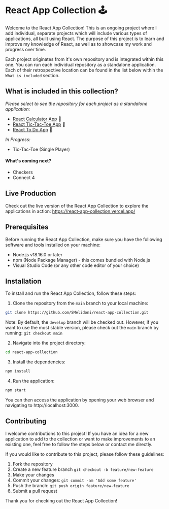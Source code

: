 # React App Collection 🕹️

Welcome to the React App Collection! This is an ongoing project where I add individual, separate projects which will include various types of applications, all built using React. The purpose of this project is to learn and improve my knowledge of React, as well as to showcase my work and progress over time.

Each project originates from it's own repository and is integrated within this one. You can run each individual repository as a standalone application. Each of their retrospective location can be found in the list below within the `What is included` section.

## What is included in this collection?

_Please select to see the repository for each project as a standalone application:_

- [React Calculator App](https://github.com/SMelidoni/react-calculator-app) 🧮
- [React Tic-Tac-Toe App](https://github.com/SMelidoni/react-tictactoe-app) 🎲
- [React To Do App](https://github.com/SMelidoni/react-to-do-app) 📌

_In Progress:_
- Tic-Tac-Toe (Single Player)

#### What's coming next?

- Checkers
- Connect 4

## Live Production

Check out the live version of the React App Collection to explore the applications in action: https://react-app-collection.vercel.app/ 

## Prerequisites

Before running the React App Collection, make sure you have the following software and tools installed on your machine:

- Node.js v18.16.0 or later
- npm (Node Package Manager) - this comes bundled with Node.js
- Visual Studio Code (or any other code editor of your choice)

## Installation

To install and run the React App Collection, follow these steps:

1. Clone the repository from the `main` branch to your local machine:

```sh
git clone https://github.com/SMelidoni/react-app-collection.git
```

Note: By default, the `develop` branch will be checked out. However, if you want to use the most stable version, please check out the `main` branch by running: `git checkout main`

2. Navigate into the project directory:

```sh
cd react-app-collection
```

3. Install the dependencies:

```sh
npm install
```

4. Run the application:

```sh
npm start
```

You can then access the application by opening your web browser and navigating to http://localhost:3000.

## Contributing

I welcome contributions to this project! If you have an idea for a new application to add to the collection or want to make improvements to an existing one, feel free to follow the steps below or contact me directly.

If you would like to contribute to this project, please follow these guidelines:

1. Fork the repository
2. Create a new feature branch `git checkout -b feature/new-feature`
3. Make your changes
4. Commit your changes: `git commit -am 'Add some feature'`
5. Push the branch: `git push origin feature/new-feature`
6. Submit a pull request

Thank you for checking out the React App Collection!
